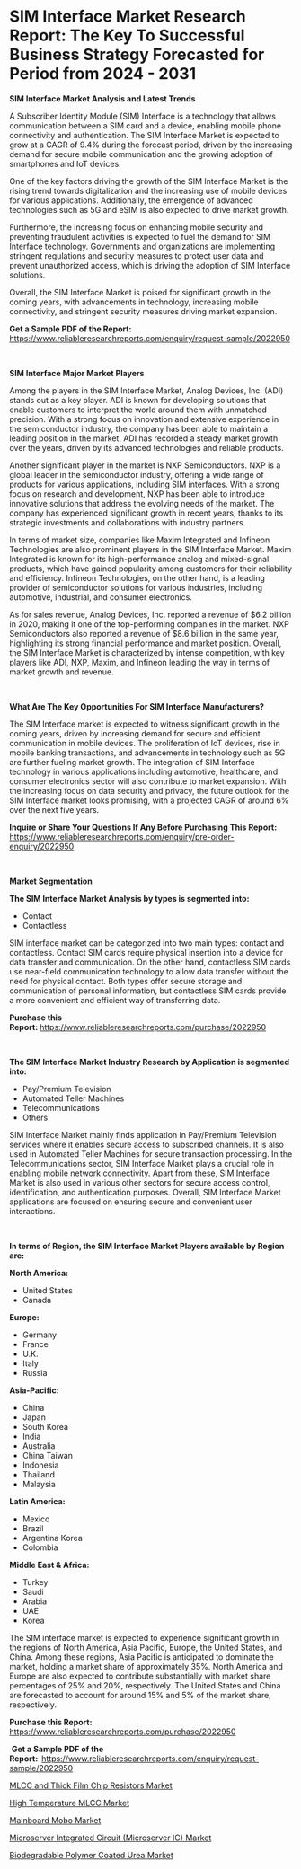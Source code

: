 <p><h1>SIM Interface Market Research Report: The Key To Successful Business Strategy Forecasted for Period from 2024 - 2031</h1></p><p><strong>SIM Interface Market Analysis and Latest Trends</strong></p>
<p><p>A Subscriber Identity Module (SIM) Interface is a technology that allows communication between a SIM card and a device, enabling mobile phone connectivity and authentication. The SIM Interface Market is expected to grow at a CAGR of 9.4% during the forecast period, driven by the increasing demand for secure mobile communication and the growing adoption of smartphones and IoT devices.</p><p>One of the key factors driving the growth of the SIM Interface Market is the rising trend towards digitalization and the increasing use of mobile devices for various applications. Additionally, the emergence of advanced technologies such as 5G and eSIM is also expected to drive market growth.</p><p>Furthermore, the increasing focus on enhancing mobile security and preventing fraudulent activities is expected to fuel the demand for SIM Interface technology. Governments and organizations are implementing stringent regulations and security measures to protect user data and prevent unauthorized access, which is driving the adoption of SIM Interface solutions.</p><p>Overall, the SIM Interface Market is poised for significant growth in the coming years, with advancements in technology, increasing mobile connectivity, and stringent security measures driving market expansion.</p></p>
<p><strong>Get a Sample PDF of the Report:&nbsp;</strong> <a href="https://www.reliableresearchreports.com/enquiry/request-sample/2022950">https://www.reliableresearchreports.com/enquiry/request-sample/2022950</a></p>
<p>&nbsp;</p>
<p><strong>SIM Interface Major Market Players</strong></p>
<p><p>Among the players in the SIM Interface Market, Analog Devices, Inc. (ADI) stands out as a key player. ADI is known for developing solutions that enable customers to interpret the world around them with unmatched precision. With a strong focus on innovation and extensive experience in the semiconductor industry, the company has been able to maintain a leading position in the market. ADI has recorded a steady market growth over the years, driven by its advanced technologies and reliable products.</p><p>Another significant player in the market is NXP Semiconductors. NXP is a global leader in the semiconductor industry, offering a wide range of products for various applications, including SIM interfaces. With a strong focus on research and development, NXP has been able to introduce innovative solutions that address the evolving needs of the market. The company has experienced significant growth in recent years, thanks to its strategic investments and collaborations with industry partners.</p><p>In terms of market size, companies like Maxim Integrated and Infineon Technologies are also prominent players in the SIM Interface Market. Maxim Integrated is known for its high-performance analog and mixed-signal products, which have gained popularity among customers for their reliability and efficiency. Infineon Technologies, on the other hand, is a leading provider of semiconductor solutions for various industries, including automotive, industrial, and consumer electronics.</p><p>As for sales revenue, Analog Devices, Inc. reported a revenue of $6.2 billion in 2020, making it one of the top-performing companies in the market. NXP Semiconductors also reported a revenue of $8.6 billion in the same year, highlighting its strong financial performance and market position. Overall, the SIM Interface Market is characterized by intense competition, with key players like ADI, NXP, Maxim, and Infineon leading the way in terms of market growth and revenue.</p></p>
<p>&nbsp;</p>
<p><strong>What Are The Key Opportunities For SIM Interface Manufacturers?</strong></p>
<p><p>The SIM Interface market is expected to witness significant growth in the coming years, driven by increasing demand for secure and efficient communication in mobile devices. The proliferation of IoT devices, rise in mobile banking transactions, and advancements in technology such as 5G are further fueling market growth. The integration of SIM Interface technology in various applications including automotive, healthcare, and consumer electronics sector will also contribute to market expansion. With the increasing focus on data security and privacy, the future outlook for the SIM Interface market looks promising, with a projected CAGR of around 6% over the next five years.</p></p>
<p><strong>Inquire or Share Your Questions If Any Before Purchasing This Report:</strong> <a href="https://www.reliableresearchreports.com/enquiry/pre-order-enquiry/2022950">https://www.reliableresearchreports.com/enquiry/pre-order-enquiry/2022950</a></p>
<p>&nbsp;</p>
<p><strong>Market Segmentation</strong></p>
<p><strong>The SIM Interface Market Analysis by types is segmented into:</strong></p>
<p><ul><li>Contact</li><li>Contactless</li></ul></p>
<p><p>SIM interface market can be categorized into two main types: contact and contactless. Contact SIM cards require physical insertion into a device for data transfer and communication. On the other hand, contactless SIM cards use near-field communication technology to allow data transfer without the need for physical contact. Both types offer secure storage and communication of personal information, but contactless SIM cards provide a more convenient and efficient way of transferring data.</p></p>
<p><strong>Purchase this Report:&nbsp;</strong><a href="https://www.reliableresearchreports.com/purchase/2022950">https://www.reliableresearchreports.com/purchase/2022950</a></p>
<p>&nbsp;</p>
<p><strong>The SIM Interface Market Industry Research by Application is segmented into:</strong></p>
<p><ul><li>Pay/Premium Television</li><li>Automated Teller Machines</li><li>Telecommunications</li><li>Others</li></ul></p>
<p><p>SIM Interface Market mainly finds application in Pay/Premium Television services where it enables secure access to subscribed channels. It is also used in Automated Teller Machines for secure transaction processing. In the Telecommunications sector, SIM Interface Market plays a crucial role in enabling mobile network connectivity. Apart from these, SIM Interface Market is also used in various other sectors for secure access control, identification, and authentication purposes. Overall, SIM Interface Market applications are focused on ensuring secure and convenient user interactions.</p></p>
<p>&nbsp;</p>
<p><strong>In terms of Region, the SIM Interface Market Players available by Region are:</strong></p>
<p>
    <p> <strong> North America: </strong>
        <ul>
            <li>United States</li>
            <li>Canada</li>
        </ul>
        </p> 
    <p> <strong> Europe: </strong>
        <ul>
            <li>Germany</li>
            <li>France</li>
            <li>U.K.</li>
            <li>Italy</li>
            <li>Russia</li>
        </ul>
        </p> 
    <p> <strong> Asia-Pacific: </strong>
        <ul>
            <li>China</li>
            <li>Japan</li>
            <li>South Korea</li>
            <li>India</li>
            <li>Australia</li>
            <li>China Taiwan</li>
            <li>Indonesia</li>
            <li>Thailand</li>
            <li>Malaysia</li>
        </ul>
        </p> 
    <p> <strong> Latin America: </strong>
        <ul>
            <li>Mexico</li>
            <li>Brazil</li>
            <li>Argentina Korea</li>
            <li>Colombia</li>
        </ul>
        </p> 
    <p> <strong> Middle East & Africa: </strong>
        <ul>
            <li>Turkey</li>
            <li>Saudi</li>
            <li>Arabia</li>
            <li>UAE</li>
            <li>Korea</li>
        </ul>
    </p>
    </p>
<p><p>The SIM interface market is expected to experience significant growth in the regions of North America, Asia Pacific, Europe, the United States, and China. Among these regions, Asia Pacific is anticipated to dominate the market, holding a market share of approximately 35%. North America and Europe are also expected to contribute substantially with market share percentages of 25% and 20%, respectively. The United States and China are forecasted to account for around 15% and 5% of the market share, respectively.</p></p>
<p><strong>Purchase this Report: </strong><a href="https://www.reliableresearchreports.com/purchase/2022950">https://www.reliableresearchreports.com/purchase/2022950</a></p>
<p>&nbsp;<strong>Get a Sample PDF of the Report:&nbsp;&nbsp;</strong><a href="https://www.reliableresearchreports.com/enquiry/request-sample/2022950">https://www.reliableresearchreports.com/enquiry/request-sample/2022950</a></p>
<p><strong></strong></p>
<p><p><a href="https://view.publitas.com/reportprime-1/mlcc-and-thick-film-chip-resistors-market-share-market-new-trends-analysis-report-by-type-by-application-by-end-use-by-region-and-segment-forecasts-2024-2031/">MLCC and Thick Film Chip Resistors Market</a></p><p><a href="https://full-wildebeest-80b.notion.site/High-Temperature-MLCC-Market-Centers-on-Aspects-such-as-Market-Growth-Market-Share-Market-Opportun-1bed13bb6d6940b3be76b08ae6c57558">High Temperature MLCC Market</a></p><p><a href="https://github.com/nancykennedykellievqfqt2/Market-Research-Report-List-1/blob/main/mainboard-mobo-market.md">Mainboard Mobo Market</a></p><p><a href="https://view.publitas.com/reportprime-1/microserver-integrated-circuit-microserver-ic-market-furnish-information-about-market-size-market-share-market-dynamics-and-projections-spanning-from-2024-to-2031/">Microserver Integrated Circuit (Microserver IC) Market</a></p><p><a href="https://pretty-mail-caf.notion.site/Biodegradable-Polymer-Coated-Urea-Market-Size-Growth-Outlook-from-2024-to-2031-projecting-at-Marke-5950b0c7f1b04103ad4dbb377bfc27d4">Biodegradable Polymer Coated Urea Market</a></p></p>